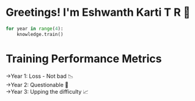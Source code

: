 # Greetings! I'm Eshwanth Karti T R 🌟

```python
for year in range(4):
    knowledge.train()
```
# Training Performance Metrics
->Year 1: Loss - Not bad 📉<br>
->Year 2: Questionable 🤔<br>
->Year 3: Upping the difficulty 📈
